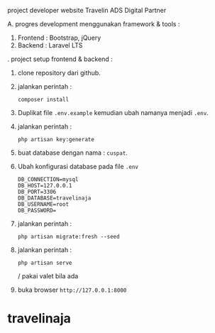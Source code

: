project developer website Travelin ADS Digital Partner

A. progres development menggunakan framework & tools :

1. Frontend : Bootstrap, jQuery
2. Backend : Laravel LTS

. project setup frontend & backend :

1. clone repository dari github.

2. jalankan perintah :

    ```
    composer install
    ```

3. Duplikat file `.env.example` kemudian ubah namanya menjadi `.env`.

4. jalankan perintah :

    ```
    php artisan key:generate
    ```

5. buat database dengan nama : `cuspat`.

6. Ubah konfigurasi database pada file `.env`
    ```
    DB_CONNECTION=mysql
    DB_HOST=127.0.0.1
    DB_PORT=3306
    DB_DATABASE=travelinaja
    DB_USERNAME=root
    DB_PASSWORD=
    ```
7. jalankan perintah :
    ```
    php artisan migrate:fresh --seed
    ```
8. jalankan perintah :

    ```
    php artisan serve
    ```

    / pakai valet bila ada

9. buka browser `http://127.0.0.1:8000`
# travelinaja

